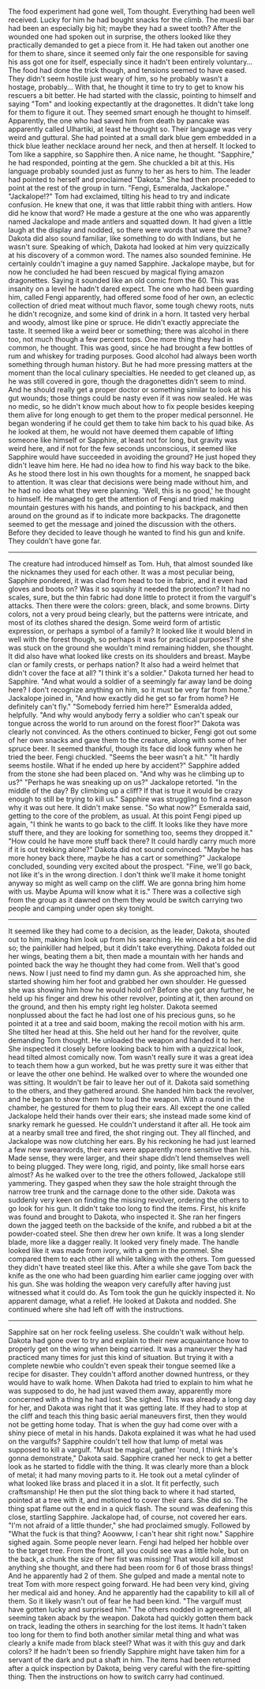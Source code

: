 
The food experiment had gone well, Tom thought. Everything had been well received. Lucky for him he had bought snacks for the climb. The muesli bar had been an especially big hit; maybe they had a sweet tooth? After the wounded one had spoken out in surprise, the others looked like they practically demanded to get a piece from it. He had taken out another one for them to share, since it seemed only fair the one responsible for saving his ass got one for itself, especially since it hadn't been entirely voluntary… The food had done the trick though, and tensions seemed to have eased. They didn't seem hostile just weary of him, so he probably wasn't a hostage, probably... With that, he thought it time to try to get to know his rescuers a bit better.
He had started with the classic, pointing to himself and saying "Tom" and looking expectantly at the dragonettes. It didn't take long for them to figure it out. They seemed smart enough he thought to himself. Apparently, the one who had saved him from death by pancake was apparently called Ulhartiki, at least he thought so. Their language was very weird and guttural. She had pointed at a small dark blue gem embedded in a thick blue leather necklace around her neck, and then at herself. It locked to Tom like a sapphire, so Sapphire then. A nice name, he thought. "Sapphire," he had responded, pointing at the gem. She chuckled a bit at this. His language probably sounded just as funny to her as hers to him.
The leader had pointed to herself and proclaimed "Dakota." She had then proceeded to point at the rest of the group in turn. "Fengi, Esmeralda, Jackalope."
"Jackalope!?" Tom had exclaimed, tilting his head to try and indicate confusion. He knew that one, it was that little rabbit thing with antlers. How did he know that word? He made a gesture at the one who was apparently named Jackalope and made antlers and squatted down. It had given a little laugh at the display and nodded, so there were words that were the same? Dakota did also sound familiar, like something to do with Indians, but he wasn't sure. Speaking of which, Dakota had looked at him very quizzically at his discovery of a common word. The names also sounded feminine. He certainly couldn't imagine a guy named Sapphire. Jackalope maybe, but for now he concluded he had been rescued by magical flying amazon dragonettes. Saying it sounded like an old comic from the 60. This was insanity on a level he hadn't dared expect.
The one who had been guarding him, called Fengi apparently, had offered some food of her own, an eclectic collection of dried meat without much flavor, some tough chewy roots, nuts he didn't recognize, and some kind of drink in a horn. It tasted very herbal and woody, almost like pine or spruce. He didn't exactly appreciate the taste. It seemed like a weird beer or something; there was alcohol in there too, not much though a few percent tops. One more thing they had in common, he thought. This was good, since he had brought a few bottles of rum and whiskey for trading purposes. Good alcohol had always been worth something through human history.
But he had more pressing matters at the moment than the local culinary specialties. He needed to get cleaned up, as he was still covered in gore, though the dragonettes didn't seem to mind. And he should really get a proper doctor or something similar to look at his gut wounds; those things could be nasty even if it was now sealed. He was no medic, so he didn't know much about how to fix people besides keeping them alive for long enough to get them to the proper medical personnel. He began wondering if he could get them to take him back to his quad bike. As he looked at them, he would not have deemed them capable of lifting someone like himself or Sapphire, at least not for long, but gravity was weird here, and if not for the few seconds unconscious, it seemed like Sapphire would have succeeded in avoiding the ground? He just hoped they didn't leave him here. He had no idea how to find his way back to the bike.
As he stood there lost in his own thoughts for a moment, he snapped back to attention. It was clear that decisions were being made without him, and he had no idea what they were planning. 'Well, this is no good,' he thought to himself. He managed to get the attention of Fengi and tried making mountain gestures with his hands, and pointing to his backpack, and then around on the ground as if to indicate more backpacks. The dragonette seemed to get the message and joined the discussion with the others. Before they decided to leave though he wanted to find his gun and knife. They couldn't have gone far.
***
The creature had introduced himself as Tom. Huh, that almost sounded like the nicknames they used for each other. It was a most peculiar being, Sapphire pondered, it was clad from head to toe in fabric, and it even had gloves and boots on? Was it so squishy it needed the protection? It had no scales, sure, but the thin fabric had done little to protect it from the vargulf's attacks. Then there were the colors: green, black, and some browns. Dirty colors, not a very proud being clearly, but the patterns were intricate, and most of its clothes shared the design. Some weird form of artistic expression, or perhaps a symbol of a family? It looked like it would blend in well with the forest though, so perhaps it was for practical purposes? If she was stuck on the ground she wouldn't mind remaining hidden, she thought. It did also have what looked like crests on its shoulders and breast. Maybe clan or family crests, or perhaps nation? It also had a weird helmet that didn't cover the face at all?  "I think it's a soldier."
Dakota turned her head to Sapphire. "And what would a soldier of a seemingly far away land be doing here? I don't recognize anything on him, so it must be very far from home."
Jackalope joined in, "And how exactly did he get so far from home? He definitely can't fly."
"Somebody ferried him here?" Esmeralda added, helpfully.
"And why would anybody ferry a soldier who can't speak our tongue across the world to run around on the forest floor?" Dakota was clearly not convinced.
As the others continued to bicker, Fengi got out some of her own snacks and gave them to the creature, along with some of her spruce beer. It seemed thankful, though its face did look funny when he tried the beer. Fengi chuckled. "Seems the beer wasn't a hit."
"It hardly seems hostile. What if he ended up here by accident?" Sapphire added from the stone she had been placed on. "And why was he climbing up to us?"
"Perhaps he was sneaking up on us?" Jackalope retorted.
"In the middle of the day? By climbing up a cliff? If that is true it would be crazy enough to still be trying to kill us." Sapphire was struggling to find a reason why it was out here. It didn't make sense.
"So what now?" Esmeralda said, getting to the core of the problem, as usual.
At this point Fengi piped up again, "I think he wants to go back to the cliff. It looks like they have more stuff there, and they are looking for something too, seems they dropped it."
"How could he have more stuff back there? It could hardly carry much more if it is out trekking alone?" Dakota did not sound convinced.
"Maybe he has more honey back there, maybe he has a cart or something?" Jackalope concluded, sounding very excited about the prospect.
"Fine, we'll go back, not like it's in the wrong direction. I don't think we'll make it home tonight anyway so might as well camp on the cliff. We are gonna bring him home with us. Maybe Apuma will know what it is." There was a collective sigh from the group as it dawned on them they would be switch carrying two people and camping under open sky tonight.
***
It seemed like they had come to a decision, as the leader, Dakota, shouted out to him, making him look up from his searching. He winced a bit as he did so; the painkiller had helped, but it didn't take everything. Dakota folded out her wings, beating them a bit, then made a mountain with her hands and pointed back the way he thought they had come from. Well that's good news. Now I just need to find my damn gun. As she approached him, she started showing him her foot and grabbed her own shoulder. He guessed she was showing him how he would hold on? Before she got any further, he held up his finger and drew his other revolver, pointing at it, then around on the ground, and then his empty right leg holster. Dakota seemed nonplussed about the fact he had lost one of his precious guns, so he pointed it at a tree and said boom, making the recoil motion with his arm. She tilted her head at this. She held out her hand for the revolver, quite demanding Tom thought. He unloaded the weapon and handed it to her. She inspected it closely before looking back to him with a quizzical look, head tilted almost comically now.
Tom wasn't really sure it was a great idea to teach them how a gun worked, but he was pretty sure it was either that or leave the other one behind. He walked over to where the wounded one was sitting. It wouldn't be fair to leave her out of it. Dakota said something to the others, and they gathered around. She handed him back the revolver, and he began to show them how to load the weapon. With a round in the chamber, he gestured for them to plug their ears. All except the one called Jackalope held their hands over their ears; she instead made some kind of snarky remark he guessed. He couldn't understand it after all. He took aim at a nearby small tree and fired, the shot ringing out. They all flinched, and Jackalope was now clutching her ears. By his reckoning he had just learned a few new swearwords, their ears were apparently more sensitive than his. Made sense, they were larger, and their shape didn't lend themselves well to being plugged. They were long, rigid, and pointy, like small horse ears almost?
As he walked over to the tree the others followed, Jackalope still yammering. They gasped when they saw the hole straight through the narrow tree trunk and the carnage done to the other side. Dakota was suddenly very keen on finding the missing revolver, ordering the others to go look for his gun. It didn't take too long to find the items. First, his knife was found and brought to Dakota, who inspected it. She ran her fingers down the jagged teeth on the backside of the knife, and rubbed a bit at the powder-coated steel. She then drew her own knife. It was a long slender blade, more like a dagger really. It looked very finely made. The handle looked like it was made from ivory, with a gem in the pommel. She compared them to each other all while talking with the others. Tom guessed they didn't have treated steel like this.
After a while she gave Tom back the knife as the one who had been guarding him earlier came jogging over with his gun. She was holding the weapon very carefully after having just witnessed what it could do. As Tom took the gun he quickly inspected it. No apparent damage, what a relief. He looked at Dakota and nodded. She continued where she had left off with the instructions.
***
Sapphire sat on her rock feeling useless. She couldn't walk without help. Dakota had gone over to try and explain to their new acquaintance how to properly get on the wing when being carried. It was a maneuver they had practiced many times for just this kind of situation. But trying it with a complete newbie who couldn't even speak their tongue seemed like a recipe for disaster. They couldn't afford another downed huntress, or they would have to walk home.
When Dakota had tried to explain to him what he was supposed to do, he had just waved them away, apparently more concerned with a thing he had lost. She sighed. This was already a long day for her, and Dakota was right that it was getting late. If they had to stop at the cliff and teach this thing basic aerial maneuvers first, then they would not be getting home today. That is when the guy had come over with a shiny piece of metal in his hands. Dakota explained it was what he had used on the vargulfs?
Sapphire couldn't tell how that lump of metal was supposed to kill a vargulf. "Must be magical, gather 'round, I think he's gonna demonstrate," Dakota said. Sapphire craned her neck to get a better look as he started to fiddle with the thing. It was clearly more than a block of metal; it had many moving parts to it. He took out a metal cylinder of what looked like brass and placed it in a slot. It fit perfectly, such craftsmanship! He then put the slot thing back to where it had started, pointed at a tree with it, and motioned to cover their ears. She did so. The thing spat flame out the end in a quick flash. The sound was deafening this close, startling Sapphire. Jackalope had, of course, not covered her ears. "I'm not afraid of a little thunder," she had proclaimed smugly. Followed by "What the fuck is that thing? Aoowww, I can't hear shit right now." Sapphire sighed again. Some people never learn.
Fengi had helped her hobble over to the target tree. From the front, all you could see was a little hole, but on the back, a chunk the size of her fist was missing! That would kill almost anything she thought, and there had been room for 6 of those brass things! And he apparently had 2 of them. She gulped and made a mental note to treat Tom with more respect going forward. He had been very kind, giving her medical aid and honey. And he apparently had the capability to kill all of them. So it likely wasn't out of fear he had been kind. "The vargulf must have gotten lucky and surprised him." The others nodded in agreement, all seeming taken aback by the weapon.
Dakota had quickly gotten them back on track, leading the others in searching for the lost items. It hadn't taken too long for them to find both another similar metal thing and what was clearly a knife made from black steel? What was it with this guy and dark colors? If he hadn't been so friendly Sapphire might have taken him for a servant of the dark and put a shaft in him. The items had been returned after a quick inspection by Dakota, being very careful with the fire-spitting thing. Then the instructions on how to switch carry had continued.